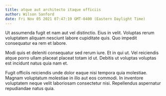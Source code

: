 ```yaml
---
title: atque aut architecto itaque officiis
author: Wilson Sanford
date: Fri Nov 05 2021 07:47:19 GMT-0400 (Eastern Daylight Time)
---
```

Ut assumenda fugit et nam aut vel distinctio. Eius in velit. Voluptas rerum voluptatem aliquam nesciunt labore cupiditate quis. Quo impedit consequatur ea rem et labore.

 Modi quis et deleniti consequatur sed rerum iure. Et in qui ut. Vel reiciendis atque porro ullam placeat placeat totam id ut. Debitis ut voluptas voluptas est incidunt natus quia nam et.

 Fugit officiis reiciendis unde dolor eaque nisi tempora quia molestiae. Magnam voluptatum molestiae in illo aut eos commodi. In inventore voluptatem neque velit laboriosam consectetur nisi. Repellendus aspernatur repudiandae natus quia.